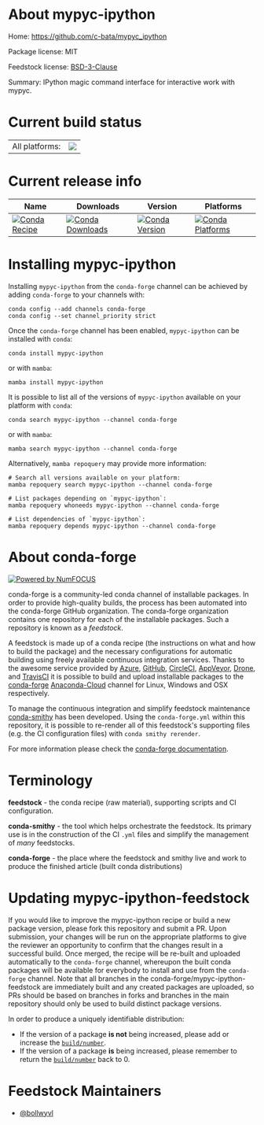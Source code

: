 About mypyc-ipython
===================

Home: https://github.com/c-bata/mypyc_ipython

Package license: MIT

Feedstock license: [BSD-3-Clause](https://github.com/conda-forge/mypyc-ipython-feedstock/blob/main/LICENSE.txt)

Summary: IPython magic command interface for interactive work with mypyc.

Current build status
====================


<table><tr><td>All platforms:</td>
    <td>
      <a href="https://dev.azure.com/conda-forge/feedstock-builds/_build/latest?definitionId=17930&branchName=main">
        <img src="https://dev.azure.com/conda-forge/feedstock-builds/_apis/build/status/mypyc-ipython-feedstock?branchName=main">
      </a>
    </td>
  </tr>
</table>

Current release info
====================

| Name | Downloads | Version | Platforms |
| --- | --- | --- | --- |
| [![Conda Recipe](https://img.shields.io/badge/recipe-mypyc--ipython-green.svg)](https://anaconda.org/conda-forge/mypyc-ipython) | [![Conda Downloads](https://img.shields.io/conda/dn/conda-forge/mypyc-ipython.svg)](https://anaconda.org/conda-forge/mypyc-ipython) | [![Conda Version](https://img.shields.io/conda/vn/conda-forge/mypyc-ipython.svg)](https://anaconda.org/conda-forge/mypyc-ipython) | [![Conda Platforms](https://img.shields.io/conda/pn/conda-forge/mypyc-ipython.svg)](https://anaconda.org/conda-forge/mypyc-ipython) |

Installing mypyc-ipython
========================

Installing `mypyc-ipython` from the `conda-forge` channel can be achieved by adding `conda-forge` to your channels with:

```
conda config --add channels conda-forge
conda config --set channel_priority strict
```

Once the `conda-forge` channel has been enabled, `mypyc-ipython` can be installed with `conda`:

```
conda install mypyc-ipython
```

or with `mamba`:

```
mamba install mypyc-ipython
```

It is possible to list all of the versions of `mypyc-ipython` available on your platform with `conda`:

```
conda search mypyc-ipython --channel conda-forge
```

or with `mamba`:

```
mamba search mypyc-ipython --channel conda-forge
```

Alternatively, `mamba repoquery` may provide more information:

```
# Search all versions available on your platform:
mamba repoquery search mypyc-ipython --channel conda-forge

# List packages depending on `mypyc-ipython`:
mamba repoquery whoneeds mypyc-ipython --channel conda-forge

# List dependencies of `mypyc-ipython`:
mamba repoquery depends mypyc-ipython --channel conda-forge
```


About conda-forge
=================

[![Powered by
NumFOCUS](https://img.shields.io/badge/powered%20by-NumFOCUS-orange.svg?style=flat&colorA=E1523D&colorB=007D8A)](https://numfocus.org)

conda-forge is a community-led conda channel of installable packages.
In order to provide high-quality builds, the process has been automated into the
conda-forge GitHub organization. The conda-forge organization contains one repository
for each of the installable packages. Such a repository is known as a *feedstock*.

A feedstock is made up of a conda recipe (the instructions on what and how to build
the package) and the necessary configurations for automatic building using freely
available continuous integration services. Thanks to the awesome service provided by
[Azure](https://azure.microsoft.com/en-us/services/devops/), [GitHub](https://github.com/),
[CircleCI](https://circleci.com/), [AppVeyor](https://www.appveyor.com/),
[Drone](https://cloud.drone.io/welcome), and [TravisCI](https://travis-ci.com/)
it is possible to build and upload installable packages to the
[conda-forge](https://anaconda.org/conda-forge) [Anaconda-Cloud](https://anaconda.org/)
channel for Linux, Windows and OSX respectively.

To manage the continuous integration and simplify feedstock maintenance
[conda-smithy](https://github.com/conda-forge/conda-smithy) has been developed.
Using the ``conda-forge.yml`` within this repository, it is possible to re-render all of
this feedstock's supporting files (e.g. the CI configuration files) with ``conda smithy rerender``.

For more information please check the [conda-forge documentation](https://conda-forge.org/docs/).

Terminology
===========

**feedstock** - the conda recipe (raw material), supporting scripts and CI configuration.

**conda-smithy** - the tool which helps orchestrate the feedstock.
                   Its primary use is in the construction of the CI ``.yml`` files
                   and simplify the management of *many* feedstocks.

**conda-forge** - the place where the feedstock and smithy live and work to
                  produce the finished article (built conda distributions)


Updating mypyc-ipython-feedstock
================================

If you would like to improve the mypyc-ipython recipe or build a new
package version, please fork this repository and submit a PR. Upon submission,
your changes will be run on the appropriate platforms to give the reviewer an
opportunity to confirm that the changes result in a successful build. Once
merged, the recipe will be re-built and uploaded automatically to the
`conda-forge` channel, whereupon the built conda packages will be available for
everybody to install and use from the `conda-forge` channel.
Note that all branches in the conda-forge/mypyc-ipython-feedstock are
immediately built and any created packages are uploaded, so PRs should be based
on branches in forks and branches in the main repository should only be used to
build distinct package versions.

In order to produce a uniquely identifiable distribution:
 * If the version of a package **is not** being increased, please add or increase
   the [``build/number``](https://docs.conda.io/projects/conda-build/en/latest/resources/define-metadata.html#build-number-and-string).
 * If the version of a package **is** being increased, please remember to return
   the [``build/number``](https://docs.conda.io/projects/conda-build/en/latest/resources/define-metadata.html#build-number-and-string)
   back to 0.

Feedstock Maintainers
=====================

* [@bollwyvl](https://github.com/bollwyvl/)

